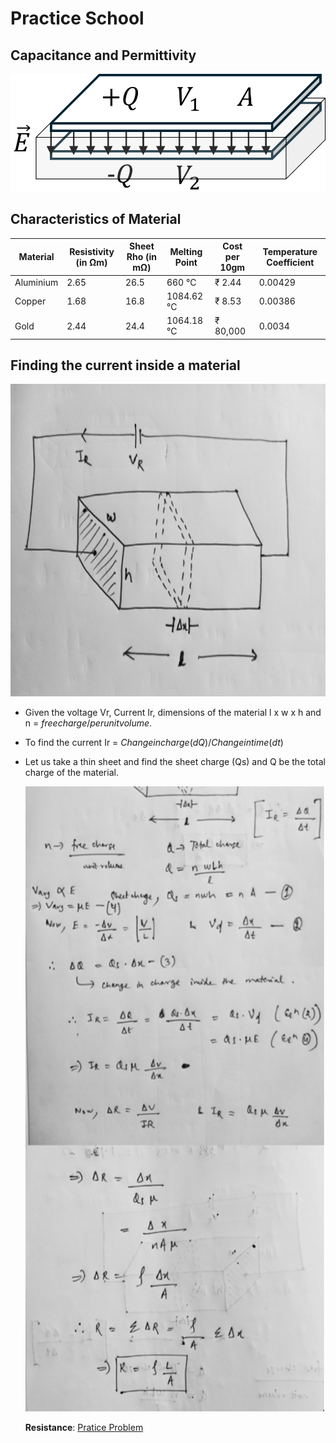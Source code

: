 # Practice School

## Capacitance and Permittivity
![Diagram](docs/3.png)

## Characteristics of Material

| Material  | Resistivity (in &#8486;m) | Sheet Rho (in m&#8486;) | Melting Point | Cost per 10gm | Temperature Coefficient |
| - | - | - | - | - | - |
| Aluminium  | 2.65 | 26.5 | 660 &#8451; | &#8377; 2.44 | 0.00429 |
| Copper  | 1.68 | 16.8 | 1084.62 &#8451; | &#8377; 8.53 | 0.00386 |
| Gold  | 2.44 | 24.4 | 1064.18 &#8451; | &#8377; 80,000 | 0.0034 |

## Finding the current inside a material

<img src="docs/1.jpg" alt="Diagram" width="800" height="500">
 
- Given the voltage Vr, Current Ir, dimensions of the material l x w x h and n = $free charge/per unit volume$.
- To find the current Ir = $Change in charge(dQ) / Change in time (dt)$
- Let us take a thin sheet and find the sheet charge (Qs) and Q be the total charge of the material.

  <img src="docs/2.jpg" alt="Diagram" width="800" height="1000">

  **Resistance**: [Pratice Problem](https://www.dropbox.com/scl/fi/akw1igk4q6rrtgzgmkp31/Hw-Qsn-1.pdf?rlkey=te8vz28qz29p8hrgksnzqi85p&st=g9kje02g&dl=0)
